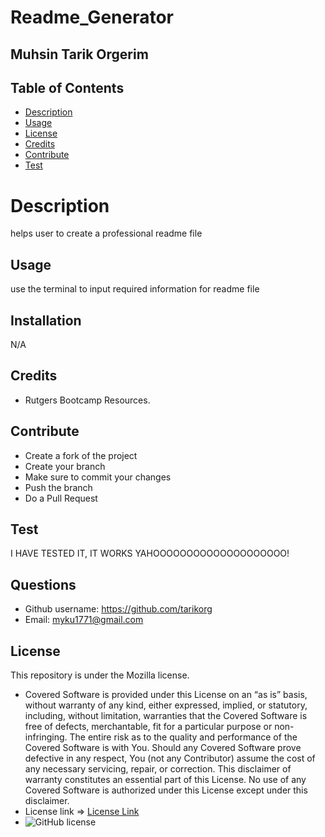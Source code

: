 
  # Readme_Generator

  ## Muhsin Tarik Orgerim

  ## Table of Contents
  - [Description](#description)
  - [Usage](#usage)
  - [License](#license)
  - [Credits](#credits)
  - [Contribute](#contribute)
  - [Test](#test)



  # Description
  helps user to create a professional readme file


  ## Usage
  use the terminal to input required information for readme file

  ## Installation
  N/A

  ## Credits
  - Rutgers Bootcamp Resources.

  ## Contribute
  - Create a fork of the project
  - Create your branch
  - Make sure to commit your changes
  - Push the branch
  - Do a Pull Request

  ## Test
  I HAVE TESTED IT, IT WORKS YAHOOOOOOOOOOOOOOOOOOOO!

   
  ## Questions
  - Github username: https://github.com/tarikorg
  - Email: myku1771@gmail.com


  ## License
  This repository is under the Mozilla license.
  - Covered Software is provided under this License on an “as is” basis, without warranty of any kind, either expressed, implied, or statutory, including, without limitation, warranties that the Covered Software is free of defects, merchantable, fit for a particular purpose or non-infringing. The entire risk as to the quality and performance of the Covered Software is with You. Should any Covered Software prove defective in any respect, You (not any Contributor) assume the cost of any necessary servicing, repair, or correction. This disclaimer of warranty constitutes an essential part of this License. No use of any Covered Software is authorized under this License except under this disclaimer.
  - License link => [License Link](https://opensource.org/licenses/MPL_2.0)
  - ![GitHub license](https://img.shields.io/badge/License-MPL_2.0-brightgreen.svg)

